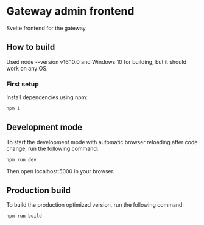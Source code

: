 # Gateway admin frontend
Svelte frontend for the gateway

## How to build
Used node --version v16.10.0 and Windows 10 for building, but it should work on any OS.

### First setup
Install dependencies using npm:
```bash
npm i
```

## Development mode
To start the development mode with automatic browser reloading after code change, run the following command:
```bash
npm run dev
```

Then open localhost:5000 in your browser.


## Production build
To build the production optimized version, run the following command:
```bash
npm run build
```


